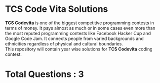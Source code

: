 # TCS Code Vita Solutions
**TCS Codevita** is one of the biggest competitive programming contests in terms of money. It pays almost as much or in some cases even more than the most reputed programming contests like Facebook Hacker Cup and Google Code Jam. It connects people from varied backgrounds and ethnicities regardless of physical and cultural boundaries.  
This repository will contain year wise solutions for **TCS Codevita** coding contest.
# Total Questions : 3
